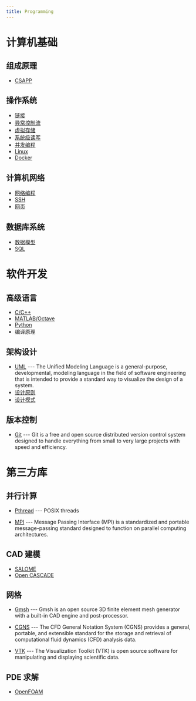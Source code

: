 ```yaml
---
title: Programming
---
```


# 计算机基础

## 组成原理

- [CSAPP](./csapp/README.md)

## 操作系统

- [链接](./csapp/7_linking.md)
- [异常控制流](./csapp/8_exceptional_control_flow.md)
- [虚拟存储](./9_virtual_memory.md)
- [系统级读写](./10_system_level_io.md)
- [并发编程](./12_concurrent_programming.md)
- [Linux](./linux/README.md)
- [Docker](./docker/README.md)

## 计算机网络

- [网络编程](./csapp/11_network_programming.md)
- [SSH](./linux/ssh.md)
- [网页](../documenting/web/README.md)

## 数据库系统

- [数据模型](./database/data_models.md)
- [SQL](./database/sql.md)

# 软件开发

## 高级语言

- [C/C++](./languages/cpp/README.md)
- [MATLAB/Octave](./languages/octave.md)
- [Python](./languages/python.md)
- 编译原理

## 架构设计

- [UML](./design/uml/README.md) --- The Unified Modeling Language is a general-purpose, developmental, modeling language in the field of software engineering that is intended to provide a standard way to visualize the design of a system.
- [设计原则](./design/principles/README.md)
- [设计模式](./design/patterns/README.md)

## 版本控制

- [Git](./git.md) --- Git is a free and open source distributed version control system designed to handle everything from small to very large projects with speed and efficiency.

# 第三方库

## 并行计算

- [Pthread](./csapp/12_concurrent_programming.md#parallel) --- POSIX threads

- [MPI](./mpi/README.md) --- Message Passing Interface (MPI) is a standardized and portable message-passing standard designed to function on parallel computing architectures.

## CAD 建模

- [SALOME](www.salome-platform.org)
- [Open CASCADE](https://www.opencascade.com)

## 网格

- [Gmsh](./mesh/gmsh/README.md) --- Gmsh is an open source 3D finite element mesh generator with a built-in CAD engine and post-processor.

- [CGNS](./mesh/cgns/README.md) --- The CFD General Notation System (CGNS) provides a general, portable, and extensible standard for the storage and retrieval of computational fluid dynamics (CFD) analysis data.
- [VTK](./mesh/vtk/README.md) --- The Visualization Toolkit (VTK) is open source software for manipulating and displaying scientific data.

## PDE 求解

- [OpenFOAM](./openfoam/README.md)
